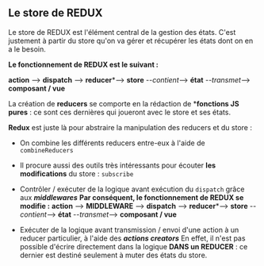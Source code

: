 ## **Le store de REDUX**

Le store de REDUX est l'élément central de la gestion des états.
C'est justement à partir du store qu'on va gérer et récupérer les états dont on en a le besoin.

**Le fonctionnement de REDUX est le suivant :**

**action** --> **dispatch** --> **reducer***--> **store** --*contient*--> **état** --*transmet*--> **composant / vue**

La création de **reducers** se comporte en la rédaction de ***fonctions JS pures** : ce sont ces dernières qui joueront avec le store et ses états.

**Redux** est juste là pour abstraire la manipulation des reducers et du store :

- On combine les différents reducers entre-eux à l'aide de `combineReducers`

- Il procure aussi des outils très intéressants pour écouter **les modifications** du store : `subscribe` 

- Contrôler / exécuter de la logique avant exécution du `dispatch` grâce aux ***middlewares***
  **Par conséquent, le fonctionnement de REDUX se modifie :**
**action** --> **MIDDLEWARE** --> **dispatch** --> **reducer***--> **store** --*contient*--> **état** --*transmet*--> **composant / vue**

- Exécuter de la logique avant transmission / envoi d'une action à un reducer particulier, à l'aide des ***actions creators***
  En effet, il n'est pas possible d'écrire directement dans la logique **DANS un REDUCER** : ce dernier est destiné seulement à muter des états du store.